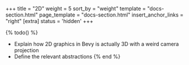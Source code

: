 +++
title = "2D"
weight = 5
sort_by = "weight"
template = "docs-section.html"
page_template = "docs-section.html"
insert_anchor_links = "right"
[extra]
status = 'hidden'
+++

{% todo() %}

* Explain how 2D graphics in Bevy is actually 3D with a weird camera projection
* Define the relevant abstractions
{% end %}
